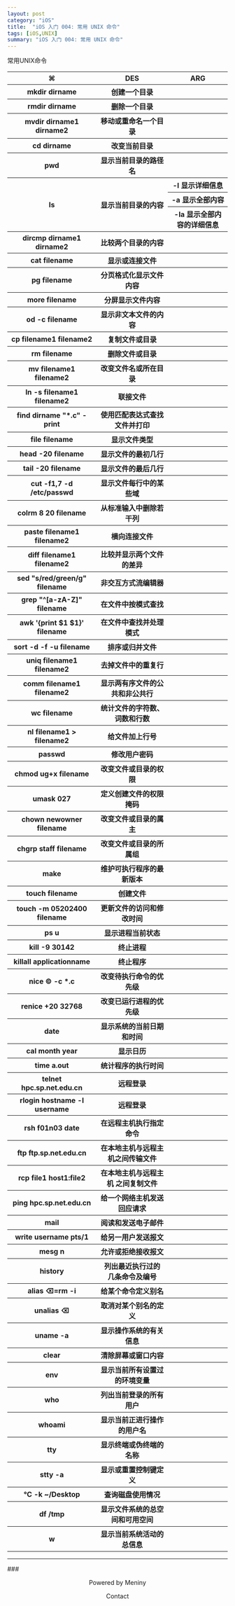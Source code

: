 ```yaml
---
layout: post
category: "iOS"
title:  "iOS 入门 004: 常用 UNIX 命令"
tags: [iOS,UNIX]
summary: "iOS 入门 004: 常用 UNIX 命令"
---
```

常用UNIX命令
<table>
<tr>
<th>⌘</th>
<th>DES</th>
<th>ARG</th>
</tr>

<tr><th>mkdir dirname</th>
<th>创建一个目录</th><th></th>
</tr>

<tr>
<th>rmdir dirname</th>
<th>删除一个目录</th><th></th>
</tr>

<tr>
<th>mvdir dirname1 dirname2</th>
<th>移动或重命名一个目录

</th><th></th></tr><tr><th>cd dirname
</th><th>改变当前目录

</th><th></th></tr><tr><th>pwd
</th><th>显示当前目录的路径名 

</th><th></th></tr><tr><th rowspan="3" colspan="1">ls 
</th><th rowspan="3" colspan="1">显示当前目录的内容

</th><th>-l 显示详细信息</th></tr><tr>
<th>-a 显示全部内容</th></tr><tr>
<th>-la 显示全部内容的详细信息</th>

<tr><th>dircmp dirname1 dirname2
</th><th>比较两个目录的内容

</th><th></th></tr><tr><th>cat filename
</th><th>显示或连接文件

</th><th></th></tr><tr><th>pg filename
</th><th>分页格式化显示文件内容

</th><th></th></tr><tr><th>more filename
</th><th>分屏显示文件内容

</th><th></th></tr><tr><th>od -c filename
</th><th>显示非文本文件的内容

</th><th></th></tr><tr><th>cp filename1 filename2
</th><th>复制文件或目录

</th><th></th></tr><tr><th>rm filename
</th><th>删除文件或目录 

</th><th></th></tr><tr><th>mv filename1 filename2
</th><th>改变文件名或所在目录

</th><th></th></tr><tr><th>ln -s filename1 filename2
</th><th>联接文件

</th><th></th></tr><tr><th>find dirname "*.c" -print
</th><th>使用匹配表达式查找文件并打印

</th><th></th></tr><tr><th>file filename
</th><th>显示文件类型

</th><th></th></tr><tr><th>head -20 filename
</th><th>显示文件的最初几行

</th><th></th></tr><tr><th>tail -20 filename
</th><th>显示文件的最后几行

</th><th></th></tr><tr><th>cut -f1,7 -d /etc/passwd 
</th><th>显示文件每行中的某些域

</th><th></th></tr><tr><th>colrm 8 20 filename
</th><th>从标准输入中删除若干列

</th><th></th></tr><tr><th>paste filename1 filename2
</th><th>横向连接文件

</th><th></th></tr><tr><th>diff filename1 filename2
</th><th>比较并显示两个文件的差异

</th><th></th></tr><tr><th>sed "s/red/green/g" filename
</th><th>非交互方式流编辑器

</th><th></th></tr><tr><th>grep "^[a-zA-Z]" filename 
</th><th>在文件中按模式查找

</th><th></th></tr><tr><th>awk '{print $1 $1}' filename 
</th><th>在文件中查找并处理模式

</th><th></th></tr><tr><th>sort -d -f -u filename
</th><th>排序或归并文件 

</th><th></th></tr><tr><th>uniq filename1 filename2
</th><th>去掉文件中的重复行

</th><th></th></tr><tr><th>comm filename1 filename2
</th><th>显示两有序文件的公共和非公共行

</th><th></th></tr><tr><th>wc filename
</th><th>统计文件的字符数、词数和行数

</th><th></th></tr><tr><th>nl filename1 > filename2
</th><th>给文件加上行号

</th><th></th></tr><tr><th>passwd
</th><th>修改用户密码 

</th><th></th></tr><tr><th>chmod ug+x filename
</th><th>改变文件或目录的权限

</th><th></th></tr><tr><th>umask 027
</th><th>定义创建文件的权限掩码

</th><th></th></tr><tr><th>chown newowner filename
</th><th>改变文件或目录的属主

</th><th></th></tr><tr><th>chgrp staff filename
</th><th>改变文件或目录的所属组

</th><th></th></tr><tr><th>make
</th><th>维护可执行程序的最新版本  

</th><th></th></tr><tr><th>touch filename
</th><th>创建文件

</th><th></th></tr><tr><th>touch -m 05202400 filename
</th><th>更新文件的访问和修改时间 

</th><th></th></tr><tr><th>ps u
</th><th>显示进程当前状态

</th><th></th></tr><tr><th>kill -9 30142
</th><th>终止进程 

</th><th></th></tr><tr><th>killall applicationname
</th><th>终止程序

</th><th></th></tr><tr><th>nice © -c *.c
</th><th>改变待执行命令的优先级 

</th><th></th></tr><tr><th>renice +20 32768
</th><th>改变已运行进程的优先级

</th><th></th></tr><tr><th>date
</th><th>显示系统的当前日期和时间 

</th><th></th></tr><tr><th>cal month year
</th><th>显示日历

</th><th></th></tr><tr><th>time a.out
</th><th>统计程序的执行时间

</th><th></th></tr><tr><th>telnet hpc.sp.net.edu.cn
</th><th>远程登录

</th><th></th></tr><tr><th>rlogin hostname -l username
</th><th>远程登录

</th><th></th></tr><tr><th>rsh f01n03 date
</th><th>在远程主机执行指定命令

</th><th></th></tr><tr><th>ftp ftp.sp.net.edu.cn
</th><th>在本地主机与远程主机之间传输文件

</th><th></th></tr><tr><th>rcp file1 host1:file2
</th><th>在本地主机与远程主机 之间复制文件 

</th><th></th></tr><tr><th>ping hpc.sp.net.edu.cn
</th><th>给一个网络主机发送 回应请求

</th><th></th></tr><tr><th>mail
</th><th>阅读和发送电子邮件 

</th><th></th></tr><tr><th>write username pts/1
</th><th>给另一用户发送报文 

</th><th></th></tr><tr><th>mesg n
</th><th>允许或拒绝接收报文

</th><th></th></tr><tr><th>history
</th><th>列出最近执行过的 几条命令及编号

</th><th></th></tr><tr><th>alias ⌫=rm -i
</th><th>给某个命令定义别名 

</th><th></th></tr><tr><th>unalias ⌫
</th><th>取消对某个别名的定义 

</th><th></th></tr><tr><th>uname -a
</th><th>显示操作系统的有关信息

</th><th></th></tr><tr><th>clear
</th><th>清除屏幕或窗口内容

</th><th></th></tr><tr><th>env
</th><th>显示当前所有设置过的环境变量 

</th><th></th></tr><tr><th>who
</th><th>列出当前登录的所有用户 

</th><th></th></tr><tr><th>whoami
</th><th>显示当前正进行操作的用户名

</th><th></th></tr><tr><th>tty
</th><th>显示终端或伪终端的名称 

</th><th></th></tr><tr><th>stty -a
</th><th>显示或重置控制键定义

</th><th></th></tr><tr><th>℃ -k ~/Desktop
</th><th>查询磁盘使用情况

</th><th></th></tr><tr><th>df /tmp
</th><th>显示文件系统的总空间和可用空间

</th>
<th></th>
</tr>
<tr>
<th>w</th>
<th>显示当前系统活动的总信息</th>
<th></th>
</tr>
</table>

***
###<center>Powered by Meniny</center>
<center>Contact <Meniny@qq.com></center>

